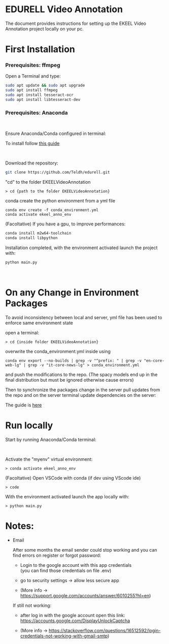 # EDURELL Video Annotation
The document provides instructions for setting up the EKEEL Video Annotation project locally on your pc.

# First Installation

### Prerequisites: ffmpeg

Open a Terminal and type:
```bash
sudo apt update && sudo apt upgrade
sudo apt install ffmpeg
sudo apt install tesseract-ocr
sudo apt install libtesseract-dev
```

### Prerequisites: Anaconda  

<br>

Ensure Anaconda/Conda configured in terminal:

To install follow [this guide](../../prerequisites/conda.md) 

<br>

Download the repository:
```bash 
git clone https://github.com/Teldh/edurell.git
```

"cd" to the folder EKEELVideoAnnotation

    > cd {path to the folder EKEELVideoAnnotation}


conda create the python environment from a yml file
```
conda env create -f conda_environment.yml
conda activate ekeel_anno_env
```

(Facoltative) If you have a gpu, to improve performances:
```bash
conda install m2w64-toolchain
conda install libpython
```

Installation completed, with the environment activated launch the project with:
```bash
python main.py
```

<br>

# On any Change in Environment Packages 

To avoid inconsistency between local and server, yml file has been used to enforce same environment state

open a terminal:

    > cd {inside folder EKEELVideoAnnotation}


overwrite the conda_environment.yml inside using
```
conda env export --no-builds | grep -v "^prefix: " | grep -v "en-core-web-lg" | grep -v "it-core-news-lg" > conda_environment.yml
```
and push the modifications to the repo. (The spacy models end up in the final distribution but must be ignored otherwise cause errors)

Then to synchronize the packages change in the server pull updates from the repo and on the server terminal update dependencies on the server:

The guide is [here](deploy.md#update-and-setup-video-annotation-app)



# Run locally

Start by running Anaconda/Conda terminal:

<br>

Activate the "myenv" virtual environment:

    > conda activate ekeel_anno_env

(Facoltative) Open VSCode with conda (if dev using VScode ide)

    > code

With the environment activated launch the app locally with:

    > python main.py


# Notes:
    
- Email 

    After some months the email sender could stop working and you can find errors on register or forgot password:

    * Login to the google account with this app credentials   
    (you can find those credentials on file .env) 
    
    * go to security settings -> allow less secure app

    * (More info -> https://support.google.com/accounts/answer/6010255?hl=en)

    If still not working:

    * after log in with the google account open this link:  
      https://accounts.google.com/DisplayUnlockCaptcha

    * (More info -> https://stackoverflow.com/questions/16512592/login-credentials-not-working-with-gmail-smtp)